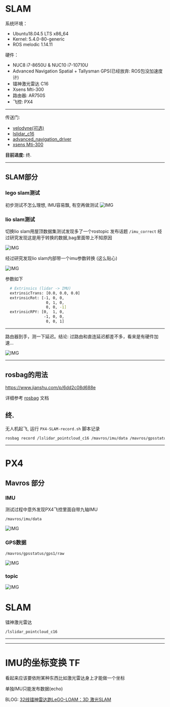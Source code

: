 # SLAM

系统环境： 
- Ubuntu18.04.5 LTS x86_64 
- Kernel: 5.4.0-80-generic
- ROS melodic 1.14.11

硬件：
- NUC8 i7-8650U & NUC10 i7-10710U
- Advanced Navigation Spatial + Tallysman GPS(已经放弃: ROS包没加速度计)
- 镭神激光雷达 C16
- Xsens Mti-300
- 路由器: AR750S
- 飞控: PX4
----

传送门: 
* [velodyne(可选)](data/Velodyne_16.md)
* [lslidar_c16](data/lslidar_c16.md)
* [advanced_navigation_driver](data/Spatial.md)
* [xsens Mti-300](data/MTi-300.md)


**目前进度:** 终.

----

## SLAM部分

### lego slam测试
初步测试不怎么理想, IMU容易飘, 有空再做测试
![IMG](pictures/lego-slam.png)

### lio slam测试

切换lio slam用屋顶数据集测试发现多了一个rostopic 发布话题 `/imu_correct` 经过研究发现这是用于转换的数据,bag里面带上不知原因   

![IMG](pictures/roof-dataset.png)

经过研究发现lio slam内部带一个imu参数转换 (这么贴心)

![IMG](pictures/imu_raw-imu_correct.png)

参数如下

``` bash
  # Extrinsics (lidar -> IMU)
  extrinsicTrans: [0.0, 0.0, 0.0]
  extrinsicRot: [-1, 0, 0,
                  0, 1, 0,
                  0, 0, -1]
  extrinsicRPY: [0,  1, 0,
                 -1, 0, 0,
                  0, 0, 1]
```

----
路由器到手，测一下延迟。结论: 过路由和直连延迟都差不多，看来是有硬件加速...

![IMG](pictures/ping.png)


----

## rosbag的用法
https://www.jianshu.com/p/6dd2c08d688e      

详细参考 [rosbag](data/rosbag.md) 文档

## 终.
无人机起飞, 运行 `PX4-SLAM-record.sh` 脚本记录
``` bash
rosbag record /lslidar_pointcloud_c16 /mavros/imu/data /mavros/gpsstatus/gps1/raw
```

----
# PX4 

## Mavros 部分

### IMU
测试过程中意外发现PX4飞控里面自带九轴IMU
```
/mavros/imu/data
```

![IMG](pictures/mavros_imudata.png)

### GPS数据
```
/mavros/gpsstatus/gps1/raw
```
![IMG](pictures/mavros_gps.png)

### topic
![IMG](pictures/mavros_topic.png)

# SLAM

镭神激光雷达
```
/lslidar_pointcloud_c16
```


----

----
# IMU的坐标变换 TF
看起来应该要依附某种东西比如激光雷达身上才能做一个坐标

单独IMU只能发布数据(echo)

BLOG: [32线镭神雷达跑LeGO-LOAM：3D 激光SLAM](https://blog.csdn.net/weixin_44208916/article/details/106094490)

